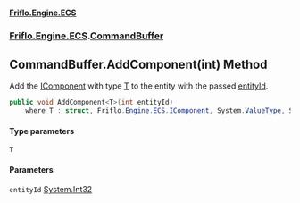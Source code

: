 #### [Friflo.Engine.ECS](index.md#'index')
### [Friflo.Engine.ECS](Friflo.Engine.ECS.md#'Friflo.Engine.ECS').[CommandBuffer](CommandBuffer.md#'Friflo.Engine.ECS.CommandBuffer')

## CommandBuffer.AddComponent<T>(int) Method

Add the [IComponent](IComponent.md#'Friflo.Engine.ECS.IComponent') with type [T](CommandBuffer.AddComponent_T_(int).md#Friflo.Engine.ECS.CommandBuffer.AddComponent_T_(int).T#'Friflo.Engine.ECS.CommandBuffer.AddComponent<T>(int).T') to the entity with the passed [entityId](CommandBuffer.AddComponent_T_(int).md#Friflo.Engine.ECS.CommandBuffer.AddComponent_T_(int).entityId#'Friflo.Engine.ECS.CommandBuffer.AddComponent<T>(int).entityId').

```csharp
public void AddComponent<T>(int entityId)
    where T : struct, Friflo.Engine.ECS.IComponent, System.ValueType, System.ValueType;
```
#### Type parameters

<a name='Friflo.Engine.ECS.CommandBuffer.AddComponent_T_(int).T'></a>

`T`
#### Parameters

<a name='Friflo.Engine.ECS.CommandBuffer.AddComponent_T_(int).entityId'></a>

`entityId` [System.Int32](https://docs.microsoft.com/en-us/dotnet/api/System.Int32#'System.Int32')
